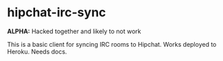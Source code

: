 # hipchat-irc-sync

**ALPHA:** Hacked together and likely to not work

This is a basic client for syncing IRC rooms to Hipchat. Works deployed to Heroku. Needs docs.
